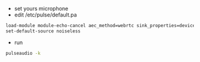 
- set yours microphone
- edit /etc/pulse/default.pa
 
```sh
load-module module-echo-cancel aec_method=webrtc sink_properties=device.description="noiseless" aec_args="analog_gain_control=0 digital_gain_control=0"
set-default-source noiseless
```

- run 
```sh
pulseaudio -k
```
